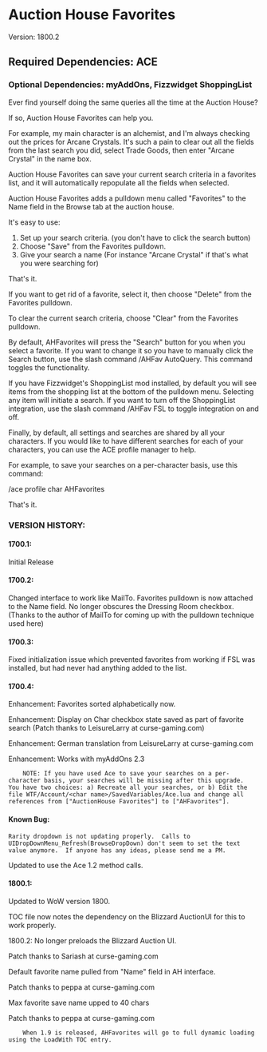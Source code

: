 # Auction House Favorites

Version: 1800.2

## Required Dependencies: ACE

### Optional Dependencies: myAddOns, Fizzwidget ShoppingList

Ever find yourself doing the same queries all the time at the Auction House?

If so, Auction House Favorites can help you.

For example, my main character is an alchemist, and I'm always checking out the prices for Arcane Crystals.  It's such a pain to clear out all the fields from the last search you did, select Trade Goods, then enter "Arcane Crystal" in the name box.

Auction House Favorites can save your current search criteria in a favorites list, and it will automatically repopulate all the fields when selected. 

Auction House Favorites adds a pulldown menu called "Favorites" to the Name field in the Browse tab at the auction house.

It's easy to use:

1) Set up your search criteria. (you don't have to click the search button)
2) Choose "Save" from the Favorites pulldown.
3) Give your search a name (For instance "Arcane Crystal" if that's what you were searching for)

That's it.

If you want to get rid of a favorite, select it, then choose "Delete" from the Favorites pulldown.

To clear the current search criteria, choose "Clear" from the Favorites pulldown.

By default, AHFavorites will press the "Search" button for you when you select a favorite. If you want to change it so you have to manually click the Search button, use the slash command /AHFav AutoQuery.  This command toggles the functionality.

If you have Fizzwidget's ShoppingList mod installed, by default you will see items from the shopping list at the bottom of the pulldown menu.  Selecting any item will initiate a search.  If you want to turn off the ShoppingList integration, use the slash command /AHFav FSL to toggle integration on and off.

Finally, by default, all settings and searches are shared by all your characters.  If you would like to have different searches for each of your characters, you can use the ACE profile manager to help.

For example, to save your searches on a per-character basis, use this command:

/ace profile char AHFavorites

That's it.


### VERSION HISTORY:

#### 1700.1:

Initial Release

#### 1700.2:

Changed interface to work like MailTo.  Favorites pulldown is now attached to the Name field.  No longer obscures the Dressing Room checkbox.
(Thanks to the author of MailTo for coming up with the pulldown technique used here)

#### 1700.3:

Fixed initialization issue which prevented favorites from working if FSL was installed, but had never had anything added to the list.

#### 1700.4:

Enhancement: Favorites sorted alphabetically now.

Enhancement: Display on Char checkbox state saved as part of favorite search (Patch thanks to LeisureLarry at curse-gaming.com)

Enhancement: German translation from LeisureLarry at curse-gaming.com

Enhancement: Works with myAddOns 2.3
		
		NOTE: If you have used Ace to save your searches on a per-character basis, your searches will be missing after this upgrade.  You have two choices: a) Recreate all your searches, or b) Edit the file WTF/Account/<char name>/SavedVariables/Ace.lua and change all references from ["AuctionHouse Favorites"] to ["AHFavorites"].
		
#### Known Bug: 

	Rarity dropdown is not updating properly.  Calls to UIDropDownMenu_Refresh(BrowseDropDown) don't seem to set the text value anymore.  If anyone has any ideas, please send me a PM.
		
Updated to use the Ace 1.2 method calls.
		
#### 1800.1:
Updated to WoW version 1800.

TOC file now notes the dependency on the Blizzard AuctionUI for this to work properly.
		
1800.2: No longer preloads the Blizzard Auction UI.

Patch thanks to Sariash at curse-gaming.com

Default favorite name pulled from "Name" field in AH interface.

Patch thanks to peppa at curse-gaming.com

Max favorite save name upped to 40 chars

Patch thanks to peppa at curse-gaming.com
		
		When 1.9 is released, AHFavorites will go to full dynamic loading using the LoadWith TOC entry.

